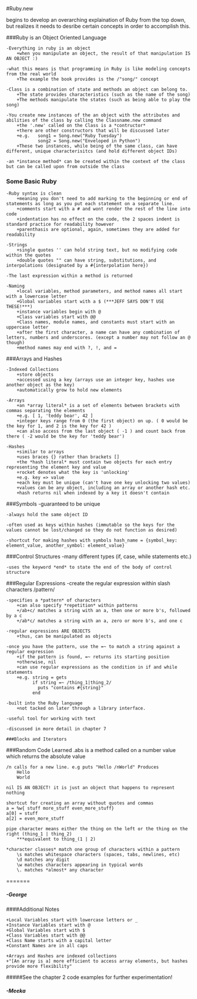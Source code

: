 #Ruby.new

begins to develop an overarching explaination of Ruby from the top down, but realizes it needs to desribe certain concepts in order to accomplish this.

###Ruby is an Object Oriented Language

	-Everything in ruby is an object
		+when you manipulate an object, the result of that manipulation IS AN OBJECT :)

	-what this means is that programming in Ruby is like modeling concepts from the real world
		+The example the book provides is the /"song/" concept

	-Class is a combination of state and methods an object can belong to.
		+The state provides characteristics (such as the name of the song)
		+The methods manipulate the states (such as being able to play the song)
		
	-You create new instances of the an object with the attributes and abilities of the class by calling the Classname.new command
		+the '.new' called on the Class is a *contructor* 
		+there are other constructors that will be discussed later
		+e.g. 	song1 = Song.new("Ruby Tuesday") 
				song2 = Song.new("Enveloped in Python")
		+These two instances, while being of the same class, can have different, unique characterisitcs (and hold different object IDs)

	-an *instance method* can be created within the context of the class but can be called upon from outside the class


### Some Basic Ruby

	-Ruby syntax is clean 
		+meaning you don't need to add marking to the beginning or end of statements as long as you put each statement on a separate line.
		+comments start with a # and wont render the rest of the line into code
		+indentation has no effect on the code, the 2 spaces indent is standard practice for readability however
		+parenthasis are optional, again, sometimes they are added for readability

	-Strings 
		+single quotes '' can hold string text, but no modifying code within the quotes
		+double quotes "" can have string, substitutions, and interpolations (designated by a #{interpolation here})

	-The last expression within a method is returned

	-Naming
		+local variables, method parameters, and method names all start with a lowercase letter
		+Global variables start with a $ (***JEFF SAYS DON'T USE THESE!***)
		+instance variables begin with @
		+Class variables start with @@ 
		+Class names, module names, and constants must start with an uppercase letter
		+after the first character, a name can have any combination of letters, numbers and underscores. (except a number may not follow an @ though)
		+method names may end with ?, !, and =
		

###Arrays and Hashes

	-Indexed Collections
		+store objects
		+accessed using a key (arrays use an integer key, hashes use another object as the key)
		+automatically grow to hold new elements

	-Arrays
		+an *array literal* is a set of elements between brackets with commas separating the elements
		+e.g. [ 1, 'teddy bear', 42 ]
		+integer keys range from 0 (the first object) on up. ( 0 would be the key for 1, and 2 is the key for 42 )
		+can also access from the last object ( -1 ) and count back from there ( -2 would be the key for 'teddy bear')

	-Hashes
		+similar to arrays
		+uses braces {} rather than brackets []
		+the *hash literal* must contain two objects for each entry representing the element key and value
		+rocket denotes what the key is 'unlocking'
		+e.g. key => value
		+each key must be unique (can't have one key unlocking two values)
		+values can be any object, including an array or another hash etc.
		+hash returns nil when indexed by a key it doesn't contain

###Symbols
	-guaranteed to be unique

	-always hold the same object ID

	-often used as keys within hashes (immutable so the keys for the values cannot be lost/changed so they do not function as desired)

	-shortcut for making hashes with symbols hash_name = {symbol_key: element_value, another_symbol: element_value}


###Control Structures
	-many different types (if, case, while statements etc.)

	-uses the keyword *end* to state the end of the body of control structure


###Regular Expressions
	-create the regular expression within slash characters /pattern/

	-specifies a *pattern* of characters
		+can also specify *repetition* within patterns
		+/ab+c/ matches a string with an a, then one or more b's, followed by a c
		+/ab*c/ matches a string with an a, zero or more b's, and one c

	-regular expressions ARE OBJECTS
		+thus, can be manipulated as objects

	-once you have the pattern, use the =~ to match a string against a regular expression
		+if the pattern is found, =~ returns its starting position
		+otherwise, nil
		+can use regular expressions as the condition in if and while statements
		+e.g. string = gets
			  if string =~ /thing_1|thing_2/
				puts "contains #{string}"
			  end

	-built into the Ruby language
		+not tacked on later through a library interface.
	
	-useful tool for working with text
	
	-discussed in more detail in chapter 7

	###Blocks and Iterators




###Random Code Learned
	.abs is a method called on a number value which returns the absolute value

	/n calls for a new line. e.g puts "Hello /nWorld" Produces
		Hello
		World

	nil IS AN OBJECT! it is just an object that happens to represent nothing

	shortcut for creating an array without quotes and commas
	a = %w{ stuff more_stuff even_more_stuff}
	a[0] = stuff
	a[2] = even_more_stuff

	pipe character means either the thing on the left or the thing on the right (thing_1 | thing_2)
		***equivalent to thing_(1 | 2)

	*character classes* match one group of characters within a pattern
		\s matches whitespace characters (spaces, tabs, newlines, etc)
		\d matches any digit
		\w matches characters appearing in typical words
		\. matches *almost* any character


	
=======
##### -George		

####Additional Notes

	+Local Variables start with lowercase letters or _
	+Instance Variables start with @
	+Global Variables start with $
	+Class Variables start with @@
	+Class Name starts with a capital letter
	+Constant Names are in all caps

	+Arrays and Hashes are indexed collections
	+"[An array is a] more efficient to access array elements, but hashes provide more flexibility"
	
#####See the chapter 2 code examples for further experimentation!

##### -Meeka

